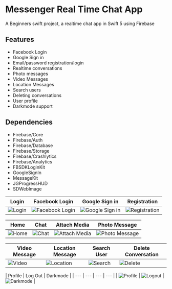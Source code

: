 # Messenger Real Time Chat App

A Beginners swift project, a realtime chat app in Swift 5 using Firebase

## Features

- Facebook Login
- Google Sign in
- Email/password registration/login
- Realtime conversations
- Photo messages
- Video Messages
- Location Messages
- Search users
- Deleting conversations
- User profile
- Darkmode support


## Dependencies


- Firebase/Core
- Firebase/Auth
- Firebase/Database
- Firebase/Storage
- Firebase/Crashlytics
- Firebase/Analytics
- FBSDKLoginKit
- GoogleSignIn
- MessageKit
- JGProgressHUD
- SDWebImage


| Login | Facebook Login | Google Sign in | Registration | 
| --- | --- | --- | --- | 
| ![Login](https://github.com/jervygu/app-messenger/blob/master/screenshots/Simulator%20Screen%20Shot%20-%20iPhone%2012%20-%20a_iphone12black_portrait.png) | ![Facebook Login](https://github.com/jervygu/app-messenger/blob/master/screenshots/Simulator%20Screen%20Shot%20-%20iPhone%2012%20-%20c_iphone12black_portrait.png) | ![Google Sign in](https://github.com/jervygu/app-messenger/blob/master/screenshots/Simulator%20Screen%20Shot%20-%20iPhone%2012%20-%20c2_iphone12black_portrait.png) | ![Registration](https://github.com/jervygu/app-messenger/blob/master/screenshots/Simulator%20Screen%20Shot%20-%20iPhone%2012%20-%20b_iphone12black_portrait.png) |

| Home | Chat | Attach Media | Photo Message |  
| --- | --- | --- | --- | 
| ![Home](https://github.com/jervygu/app-messenger/blob/master/screenshots/Simulator%20Screen%20Shot%20-%20iPhone%2012%20-%20d_iphone12black_portrait.png) | ![Chat](https://github.com/jervygu/app-messenger/blob/master/screenshots/Simulator%20Screen%20Shot%20-%20iPhone%2012%20-%20e_iphone12black_portrait.png) | ![Attach Media](https://github.com/jervygu/app-messenger/blob/master/screenshots/Simulator%20Screen%20Shot%20-%20iPhone%2012%20-%20f2_iphone12black_portrait.png) | ![Photo Message](https://github.com/jervygu/app-messenger/blob/master/screenshots/Simulator%20Screen%20Shot%20-%20iPhone%2012%20-%20g_iphone12black_portrait.png) |

| Video Message | Location Message | Search User | Delete Conversation |  
| --- | --- | --- | --- | 
| ![Video](https://github.com/jervygu/app-messenger/blob/master/screenshots/Simulator%20Screen%20Shot%20-%20iPhone%2012%20-%20h_iphone12black_portrait.png) | ![Location](https://github.com/jervygu/app-messenger/blob/master/screenshots/Simulator%20Screen%20Shot%20-%20iPhone%2012%20-%20i_iphone12black_portrait.png) | ![Search](https://github.com/jervygu/app-messenger/blob/master/screenshots/Simulator%20Screen%20Shot%20-%20iPhone%2012%20-%20j_iphone12black_portrait.png) | ![Delete](https://github.com/jervygu/app-messenger/blob/master/screenshots/Simulator%20Screen%20Shot%20-%20iPhone%2012%20-%20k_iphone12black_portrait.png) |

| Profile | Log Out | Darkmode |
| --- | --- | --- | --- | 
| ![Profile](https://github.com/jervygu/app-messenger/blob/master/screenshots/Simulator%20Screen%20Shot%20-%20iPhone%2012%20-%20l_iphone12black_portrait.png) | ![Logout](https://github.com/jervygu/app-messenger/blob/master/screenshots/Simulator%20Screen%20Shot%20-%20iPhone%2012%20-%20p_iphone12black_portrait.png) | ![Darkmode](https://github.com/jervygu/app-messenger/blob/master/screenshots/Simulator%20Screen%20Shot%20-%20iPhone%2012%20-%20q_darkmode_iphone12black_portrait.png) |

